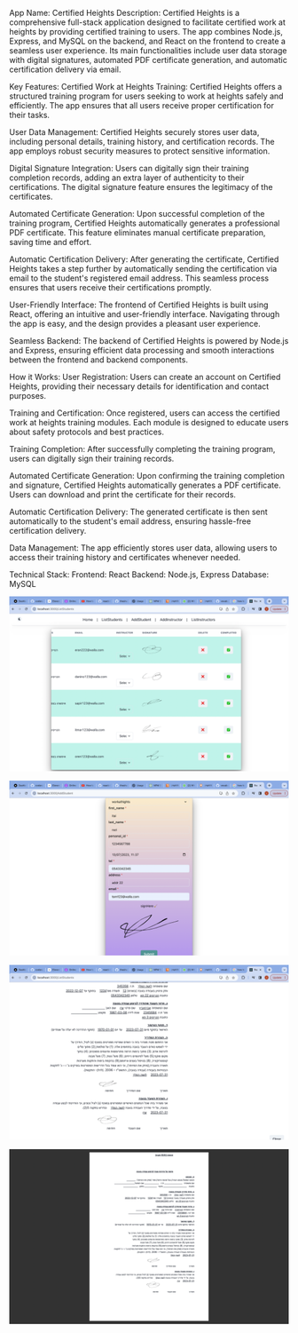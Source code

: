 App Name: Certified Heights
Description:
Certified Heights is a comprehensive full-stack application designed to facilitate certified work at heights by providing certified training to users. The app combines Node.js, Express, and MySQL on the backend, and React on the frontend to create a seamless user experience. Its main functionalities include user data storage with digital signatures, automated PDF certificate generation, and automatic certification delivery via email.

Key Features:
Certified Work at Heights Training: Certified Heights offers a structured training program for users seeking to work at heights safely and efficiently. The app ensures that all users receive proper certification for their tasks.

User Data Management: Certified Heights securely stores user data, including personal details, training history, and certification records. The app employs robust security measures to protect sensitive information.

Digital Signature Integration: Users can digitally sign their training completion records, adding an extra layer of authenticity to their certifications. The digital signature feature ensures the legitimacy of the certificates.

Automated Certificate Generation: Upon successful completion of the training program, Certified Heights automatically generates a professional PDF certificate. This feature eliminates manual certificate preparation, saving time and effort.

Automatic Certification Delivery: After generating the certificate, Certified Heights takes a step further by automatically sending the certification via email to the student's registered email address. This seamless process ensures that users receive their certifications promptly.

User-Friendly Interface: The frontend of Certified Heights is built using React, offering an intuitive and user-friendly interface. Navigating through the app is easy, and the design provides a pleasant user experience.

Seamless Backend: The backend of Certified Heights is powered by Node.js and Express, ensuring efficient data processing and smooth interactions between the frontend and backend components.

How it Works:
User Registration: Users can create an account on Certified Heights, providing their necessary details for identification and contact purposes.

Training and Certification: Once registered, users can access the certified work at heights training modules. Each module is designed to educate users about safety protocols and best practices.

Training Completion: After successfully completing the training program, users can digitally sign their training records.

Automated Certificate Generation: Upon confirming the training completion and signature, Certified Heights automatically generates a PDF certificate. Users can download and print the certificate for their records.

Automatic Certification Delivery: The generated certificate is then sent automatically to the student's email address, ensuring hassle-free certification delivery.

Data Management: The app efficiently stores user data, allowing users to access their training history and certificates whenever needed.

Technical Stack:
Frontend: React
Backend: Node.js, Express
Database: MySQL


![](https://github.com/vovaberdi/courseApp/blob/main/Screen%20Shot%202023-07-31%20at%2011.36.53.png)


![](https://github.com/vovaberdi/courseApp/blob/main/Screen%20Shot%202023-07-31%20at%2011.37.38.png)


![](https://github.com/vovaberdi/courseApp/blob/main/Screen%20Shot%202023-07-31%20at%2011.38.16.png)


![](https://github.com/vovaberdi/courseApp/blob/main/Screen%20Shot%202023-07-31%20at%2011.38.35.png)
